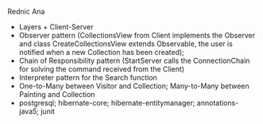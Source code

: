 Rednic Ana

- Layers + Client-Server
- Observer pattern (CollectionsView from Client implements the Observer and class CreateCollectionsView extends Observable, the user is notified when a new Collection has been created); 
- Chain of Responsibility pattern (StartServer calls the ConnectionChain for solving the command received from the Client)
- Interpreter pattern for the Search function
- One-to-Many between Visitor and Collection; Many-to-Many between Painting and Collection
- postgresql; hibernate-core; hibernate-entitymanager; annotations-java5; junit
